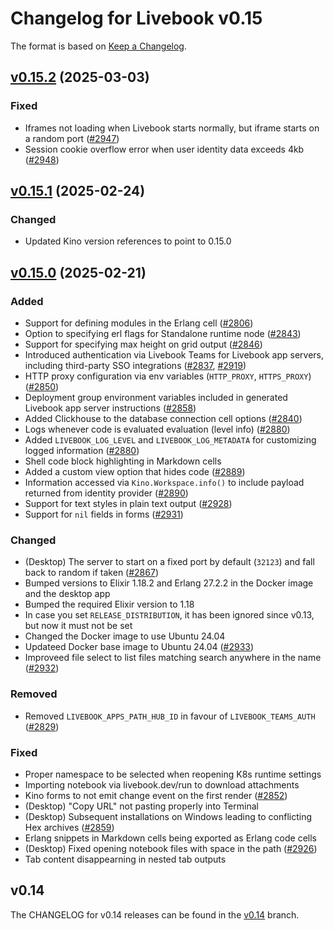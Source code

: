 # Changelog for Livebook v0.15

The format is based on [Keep a Changelog](https://keepachangelog.com/en/1.0.0/).

## [v0.15.2](https://github.com/livebook-dev/livebook/tree/v0.15.2) (2025-03-03)

### Fixed

* Iframes not loading when Livebook starts normally, but iframe starts on a random port ([#2947](https://github.com/livebook-dev/livebook/pull/2947))
* Session cookie overflow error when user identity data exceeds 4kb ([#2948](https://github.com/livebook-dev/livebook/pull/2948))

## [v0.15.1](https://github.com/livebook-dev/livebook/tree/v0.15.1) (2025-02-24)

### Changed

* Updated Kino version references to point to 0.15.0

## [v0.15.0](https://github.com/livebook-dev/livebook/tree/v0.15.0) (2025-02-21)

### Added

* Support for defining modules in the Erlang cell ([#2806](https://github.com/livebook-dev/livebook/pull/2806))
* Option to specifying erl flags for Standalone runtime node ([#2843](https://github.com/livebook-dev/livebook/pull/2843))
* Support for specifying max height on grid output ([#2846](https://github.com/livebook-dev/livebook/pull/2846))
* Introduced authentication via Livebook Teams for Livebook app servers, including third-party SSO integrations ([#2837](https://github.com/livebook-dev/livebook/pull/2837), [#2919](https://github.com/livebook-dev/livebook/pull/2919))
* HTTP proxy configuration via env variables (`HTTP_PROXY`, `HTTPS_PROXY`) ([#2850](https://github.com/livebook-dev/livebook/pull/2850))
* Deployment group environment variables included in generated Livebook app server instructions ([#2858](https://github.com/livebook-dev/livebook/pull/2858))
* Added Clickhouse to the database connection cell options ([#2840](https://github.com/livebook-dev/livebook/pull/2840))
* Logs whenever code is evaluated evaluation (level info) ([#2880](https://github.com/livebook-dev/livebook/pull/2880))
* Added `LIVEBOOK_LOG_LEVEL` and `LIVEBOOK_LOG_METADATA` for customizing logged information ([#2880](https://github.com/livebook-dev/livebook/pull/2880))
* Shell code block highlighting in Markdown cells
* Added a custom view option that hides code ([#2889](https://github.com/livebook-dev/livebook/pull/2889))
* Information accessed via `Kino.Workspace.info()` to include payload returned from identity provider ([#2890](https://github.com/livebook-dev/livebook/pull/2890))
* Support for text styles in plain text output ([#2928](https://github.com/livebook-dev/livebook/pull/2928))
* Support for `nil` fields in forms ([#2931](https://github.com/livebook-dev/livebook/pull/2931))

### Changed

* (Desktop) The server to start on a fixed port by default (`32123`) and fall back to random if taken ([#2867](https://github.com/livebook-dev/livebook/pull/2867))
* Bumped versions to Elixir 1.18.2 and Erlang 27.2.2 in the Docker image and the desktop app
* Bumped the required Elixir version to 1.18
* In case you set `RELEASE_DISTRIBUTION`, it has been ignored since v0.13, but now it must not be set
* Changed the Docker image to use Ubuntu 24.04
* Updateed Docker base image to Ubuntu 24.04 ([#2933](https://github.com/livebook-dev/livebook/pull/2933))
* Improveed file select to list files matching search anywhere in the name ([#2932](https://github.com/livebook-dev/livebook/pull/2932))

### Removed

* Removed `LIVEBOOK_APPS_PATH_HUB_ID` in favour of `LIVEBOOK_TEAMS_AUTH` ([#2829](https://github.com/livebook-dev/livebook/pull/2829))

### Fixed

* Proper namespace to be selected when reopening K8s runtime settings
* Importing notebook via livebook.dev/run to download attachments
* Kino forms to not emit change event on the first render ([#2852](https://github.com/livebook-dev/livebook/pull/2852))
* (Desktop) "Copy URL" not pasting properly into Terminal
* (Desktop) Subsequent installations on Windows leading to conflicting Hex archives ([#2859](https://github.com/livebook-dev/livebook/pull/2859))
* Erlang snippets in Markdown cells being exported as Erlang code cells
* (Desktop) Fixed opening notebook files with space in the path ([#2926](https://github.com/livebook-dev/livebook/pull/2926))
* Tab content disappearning in nested tab outputs

## v0.14

The CHANGELOG for v0.14 releases can be found in the [v0.14](https://github.com/livebook-dev/livebook/tree/v0.14/CHANGELOG.md) branch.
